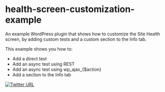 ﻿# health-screen-customization-example

An example WordPress plugin that shows how to customize the Site Health screen, by adding custom tests and a custom section to the Info tab.

This example shows you how to:

* Add a direct test
* Add an async test using REST
* Add an async test using wp_ajax_{$action}
* Add a section to the Info tab

[![Twitter URL](https://img.shields.io/twitter/url/https/twitter.com/KoenReus.svg?style=social&label=Follow%20%40KoenReus)](https://twitter.com/KoenReus)
